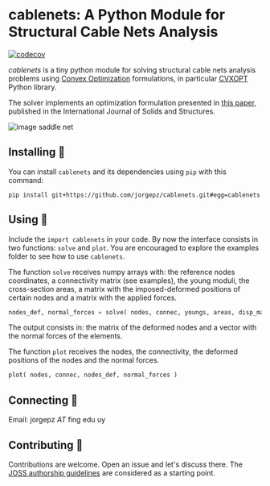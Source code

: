 # cablenets: A Python Module for Structural Cable Nets Analysis

[![codecov](https://codecov.io/gh/jorgepz/cablenets/graph/badge.svg?token=4HE7F6GB1Y)](https://codecov.io/gh/jorgepz/cablenets)

_cablenets_ is a tiny python module for solving structural cable nets analysis problems using [Convex Optimization](https://en.wikipedia.org/wiki/Convex_optimization) formulations, in particular [CVXOPT](https://cvxopt.org/) Python library.

The solver implements an optimization formulation presented in [this paper](https://doi.org/10.1016/S0020-7683(03)00215-4), published in the International Journal of Solids and Structures.

![image saddle net](https://github.com/jorgepz/cablenets/blob/main/docs/assets/docs/assets/saddle_net.png)

## Installing :crossed_fingers:

You can install `cablenets` and its dependencies using `pip` with this command:
```
pip install git+https://github.com/jorgepz/cablenets.git#egg=cablenets
```

## Using :muscle:

Include the `import cablenets` in your code. By now the interface consists in two functions: `solve` and `plot`. You are encouraged to explore the examples folder to see how to use `cablenets`.

The function `solve` receives numpy arrays with: the reference nodes coordinates, a connectivity matrix (see examples), the young moduli, the cross-section areas, a matrix with the imposed-deformed positions of certain nodes and a matrix with the applied forces.
```python
nodes_def, normal_forces = solve( nodes, connec, youngs, areas, disp_mat, fext_mat )
```
The output consists in: the matrix of the deformed nodes and a vector with the normal forces of the elements.

The function `plot` receives the nodes, the connectivity, the deformed positions of the nodes and the normal forces.
```python
plot( nodes, connec, nodes_def, normal_forces )
```

## Connecting :call_me_hand:

Email: jorgepz _AT_ fing edu uy

## Contributing :handshake:

Contributions are welcome. Open an issue and let's discuss there. The [JOSS authorship guidelines](https://joss.readthedocs.io/en/latest/submitting.html#authorship) are considered as a starting point.